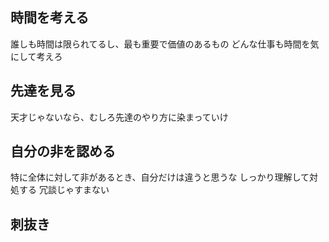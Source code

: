 ## 時間を考える
誰しも時間は限られてるし、最も重要で価値のあるもの
どんな仕事も時間を気にして考えろ

## 先達を見る
天才じゃないなら、むしろ先達のやり方に染まっていけ

## 自分の非を認める
特に全体に対して非があるとき、自分だけは違うと思うな
しっかり理解して対処する
冗談じゃすまない

## 刺抜き